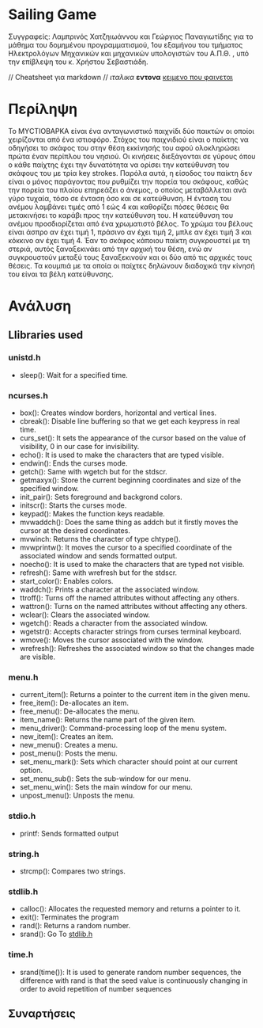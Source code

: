 # Sailing Game
Συγγραφείς: Λαμπρινός Χατζηιωάννου και Γεώργιος Παναγιωτίδης για το μάθημα
του δομημένου προγραμματισμού, 1ου εξαμήνου του τμήματος Ηλεκτρολόγων Μηχανικών
και μηχανικών υπολογιστών του Α.Π.Θ. , υπό την επίβλεψη του κ. Χρήστου
Σεβαστιάδη.

// Cheatsheet για markdown
// *ιταλικα* **εντονα** [κειμενο που φαινεται](link)

# Περίληψη

Το ΜΥCΤΙΟΒΑΡΚΑ είναι ένα ανταγωνιστικό παιχνίδι δύο παικτών οι οποίοι χειρίζονται από ένα ιστιοφόρο. Στόχος του παιχνιδιού είναι ο παίκτης να οδηγήσει το σκάφος του στην θέση εκκίνησής του αφού ολοκληρώσει πρώτα έναν περίπλου του νησιού. Οι κινήσεις διεξάγονται σε γύρους όπου ο κάθε παίχτης έχει την δυνατότητα να ορίσει την κατεύθυνση του σκάφους του με τρία key strokes. Παρόλα αυτά, η είσοδος του παίκτη δεν είναι ο μόνος παράγοντας που ρυθμίζει την πορεία του σκάφους, καθώς την πορεία του πλοίου επηρεάζει ο άνεμος, ο οποίος μεταβάλλεται ανά γύρο τυχαία, τόσο σε ένταση όσο και σε κατεύθυνση. Η ένταση του ανέμου λαμβάνει τιμές από 1 εώς 4 και καθορίζει πόσες θέσεις θα μετακινήσει το καράβι προς την κατεύθυνση του. Η κατεύθυνση του ανέμου προσδιορίζεται από ένα χρωματιστό βέλος. Το χρώμα του βέλους είναι άσπρο αν έχει τιμή 1, πράσινο αν έχει τιμή 2, μπλε αν έχει τιμή 3 και κόκκινο αν έχει τιμή 4. Έαν το σκάφος κάποιου παίκτη συγκρουστεί με τη στεριά, αυτός ξαναξεκινάει από την αρχική του θέση, ενώ αν συγκρουστούν μεταξύ τους ξαναξεκινούν και οι δύο από τις αρχικές τους θέσεις. Τα κουμπιά με τα οποία οι παίχτες δηλώνουν διαδοχικά την κίνησή του είναι τα βέλη κατεύθυνσης.

# Ανάλυση


## LIibraries used

### unistd.h

- sleep(): Wait for a specified time.

### ncurses.h

- box(): Creates window borders, horizontal and vertical lines.
- cbreak(): Disable line buffering so that we get each keypress in real time.
- curs_set(): It sets the appearance of the cursor based on the value of visibility, 0 in our case for invisibility.
- echo(): It is used to make the characters that are typed visible.
- endwin(): Ends the curses mode.
- getch(): Same with wgetch but for the stdscr.
- getmaxyx(): Store the current beginning coordinates and size of the specified window.
- init_pair(): Sets foreground and backgrond colors.
- initscr(): Starts the curses mode.
- keypad(): Makes the function keys readable.
- mvwaddch(): Does the same thing as addch but it firstly moves the cursor at the desired coordinates.
- mvwinch: Returns the character of type chtype().
- mvwprintw(): It moves the cursor to a specified coordinate of the associated window and sends formatted output.
- noecho(): It is used to make the characters that are typed not visible.
- refresh(): Same with wrefresh but for the stdscr.
- start_color(): Enables colors.
- waddch(): Prints a character at the associated window.
- ttroff(): Turns off the named attributes without affecting any others.
- wattron(): Turns on the named attributes without affecting any others.
- wclear(): Clears the associated window.
- wgetch(): Reads a character from the associated window.
- wgetstr(): Accepts character strings from curses terminal keyboard.
- wmove(): Moves the cursor associated with the window.
- wrefresh(): Refreshes the associated window so that the changes made are visible.

### menu.h

- current_item(): Returns a pointer to the current item in the given menu.
- free_item(): De-allocates an item.
- free_menu(): De-allocates the menu.
- item_name(): Returns the name part of the given item.
- menu_driver(): Command-processing loop of the menu system.
- new_item(): Creates an item.
- new_menu(): Creates a menu.
- post_menu(): Posts the menu.
- set_menu_mark(): Sets which character should point at our current option.
- set_menu_sub(): Sets the sub-window for our menu.
- set_menu_win(): Sets the main window for our menu.
- unpost_menu(): Unposts the menu.

### stdio.h

- printf: Sends formatted output

### string.h

- strcmp(): Compares two strings.

### stdlib.h

- calloc(): Allocates the requested memory and returns a pointer to it.
- exit(): Terminates the program
- rand(): Returns a random number.
- srand(): Go To [stdlib.h](https://github.com/chatziiola/sailing-game#time.h)

### time.h

- srand(time()): It is used to generate random number sequences, the difference with rand is that the seed value is continuously changing in order to avoid repetition of number sequences

## Συναρτήσεις 

